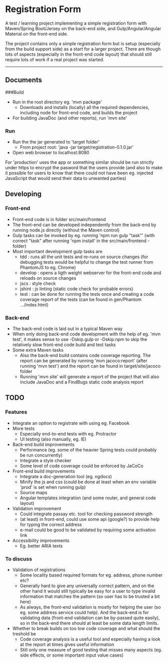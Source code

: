 Registration Form
===================

A test / learning project implementing a simple registration form with Maven/Spring Boot/Jersey on the back-end side, and Gulp/Angular/Angular Material on the front-end side.

The project contains only a simple registration form but is setup (especially from the build support side) as a start for a larger project. There are though lots of aspects (especially in the front-end code layout) that should still require lots of work if a real project was started.

----------


Documents
-------------

###Build
* Run in the root directory eg. 'mvn package'
  * Downloads and installs (locally) all the required dependencies, including node for front-end code, and builds the project
* For building JavaDoc (and other reports), run 'mvn site'

### Run
* Run the the jar generated to 'target folder'
  * From project root: 'java -jar target/registration-0.1.0.jar'
* Open web browser to localhost:8080

For 'production' uses the app or something similar should be run strictly under https to encrypt the pasword that the users provide (and also to make it possible for users to know that there could not have been eg. injected JavaScript that would send their data to unwanted parties)

Developing
-------------
### Front-end
* Front-end code is in folder src/main/frontend
* The front-end can be developed independently from the back-end by running node.js directly (without the Maven control)
* Gulp tasks can be invoked by eg. running 'npm run gulp "task"' (with correct "task" after running 'npm install' in the src/main/frontend -folder)
* Most important development gulp tasks are
  * tdd : runs all the unit tests and re-runs on source changes (for debugging tests would be helpful to change the test runner from PhantomJS to eg. Chrome)
  * develop : opens a ligth weight webserver for the front-end code and reloads on source changes
  * jscs : style check
  * jshint : js linting (static code check for probable errors)
  * test : can be done for running the tests once and creating a code coverage report of the tests (can be found in gen/Phantom .../index.html)

### Back-end
* The back-end code is laid out in a typical Maven way
* When only doing back-end code development with the help of eg. 'mvn test', it makes sense to use -Dskip.gulp or -Dskip.npm to skip the relatively slow front-end code build and test tasks
* Some extra Maven tasks
  * Also the back-end build contains code coverage reporting. The report can be generated by running 'mvn jacoco:report' (after running 'mvn test') and the report can be found in target/site/jacoco folder
  * Running 'mvn site' will generate a report of the project that will also include JavaDoc and a FindBugs static code analysis report


TODO
-------------
### Features
* Integrate an option to registrate with using eg. Facebook
* More tests
  * Especially end-to-end tests with eg. Protractor
  * UI testing (also manually, eg. IE)
* Back-end build improvements
  * Performance (eg. some of the heavier Spring tests could probably be run concurrently)
  * Integrate a style checker
  * Some level of code coverage could be enforced by JaCoCo
* Front-end build improvements
   * Integrate a doc-generation tool (eg. ngdocs)
   * Minify the js and css (could be done at least when an env variable 'prod' is set when running gulp)
   * Source maps
   * Angular templates integration (and some router, and general code layout)
* Validation improvement
   * Could integrate passay etc. tool for checking password strength
   * (at least) in front-end, could use some api (google?) to provide help for typing the correct address
   * e-mail could be good to be validated by requiring some activation link
* Accessibility improvements
  * Eg. better ARIA texts  
  
### To discuss
* Validation of registrations
  * Some locality based required formats for eg. address, phone number etc?
  * Generally hard to give any universally correct pattern, and on the other hand it would still typically be easy for a user to type invalid information that matches the pattern (so user has to be trusted a bit here)
  * As always, the front-end validation is mostly for helping the user (so eg. some address service could help). And the back-end is for validating data (front-end validation can be by-passed quite easily), so in the back-end there should at least be some data length limits.
* Whether to break builds on too low code coverage and what should the treshold be
  * Code coverage analysis is a useful tool and especially having a look at the report at times gives useful information
  * Still only one measure of good testing that misses many aspects (eg. side effects, or some important input value cases)
